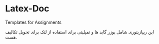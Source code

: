 # Latex-Doc
Templates for Assignments


این ریپازیتوری شامل یوزر گاید ها و تمپلیتی برای استفاده از لتک برای تحویل تکالیف هست.
